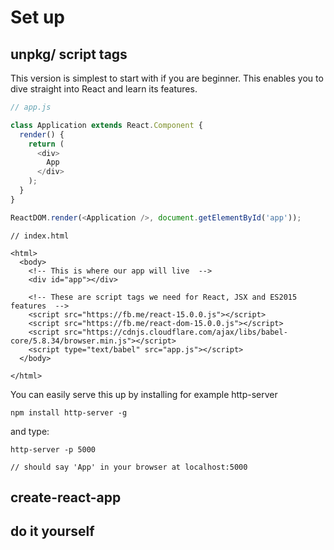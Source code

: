 # Set up

## unpkg/ script tags

This version is simplest to start with if you are beginner. This enables you to dive straight into React and learn its features. 

```js
// app.js

class Application extends React.Component {
  render() {
    return (
      <div>
        App
      </div>
    );
  }
}

ReactDOM.render(<Application />, document.getElementById('app'));
```

```
// index.html

<html>
  <body>
    <!-- This is where our app will live  -->
    <div id="app"></div>

    <!-- These are script tags we need for React, JSX and ES2015 features  -->
    <script src="https://fb.me/react-15.0.0.js"></script>
    <script src="https://fb.me/react-dom-15.0.0.js"></script>
    <script src="https://cdnjs.cloudflare.com/ajax/libs/babel-core/5.8.34/browser.min.js"></script>
    <script type="text/babel" src="app.js"></script>
  </body>

</html>
```

You can easily serve this up by installing for example http-server 

```
npm install http-server -g
```

and type:

```
http-server -p 5000

// should say 'App' in your browser at localhost:5000
```

## create-react-app

## do it yourself

## 



